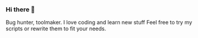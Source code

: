 ### Hi there 👋

Bug hunter, toolmaker. I love coding and learn new stuff
Feel free to try my scripts or rewrite them to fit your needs.

